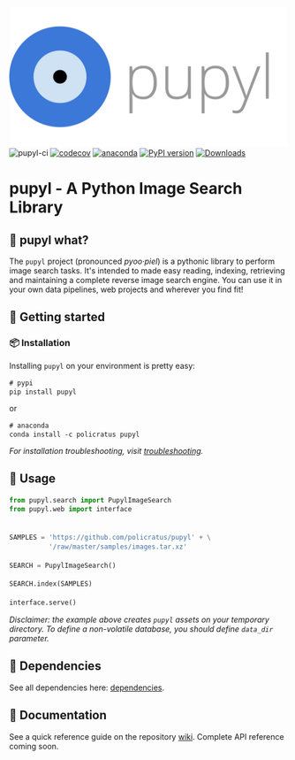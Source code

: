 ![pupyl](https://github.com/policratus/pupyl/raw/master/docs/pupyl.png)
![pupyl-ci](https://github.com/policratus/pupyl/workflows/pupyl-ci/badge.svg)
[![codecov](https://codecov.io/gh/policratus/pupyl/branch/master/graph/badge.svg)](https://codecov.io/gh/policratus/pupyl)
[![anaconda](https://anaconda.org/policratus/pupyl/badges/version.svg)](https://anaconda.org/policratus/pupyl/badges/version.svg)
[![PyPI version](https://badge.fury.io/py/pupyl.svg)](https://badge.fury.io/py/pupyl)
[![Downloads](https://pepy.tech/badge/pupyl)](https://pepy.tech/project/pupyl)

# pupyl - A Python Image Search Library

## 🧿 pupyl what?

The `pupyl` project (pronounced _pyoo·piel_) is a pythonic library to perform image search tasks. It's intended to made easy reading, indexing, retrieving and maintaining a complete reverse image search engine. You can use it in your own data pipelines, web projects and wherever you find fit!

## 🎉 Getting started
### 📦 Installation
Installing `pupyl` on your environment is pretty easy:
```shell
# pypi
pip install pupyl
```
or
```shell
# anaconda
conda install -c policratus pupyl
```
_For installation troubleshooting, visit [troubleshooting](TROUBLESHOOTING.md)._
## 🚸 Usage
```python
from pupyl.search import PupylImageSearch
from pupyl.web import interface


SAMPLES = 'https://github.com/policratus/pupyl' + \
          '/raw/master/samples/images.tar.xz'

SEARCH = PupylImageSearch()

SEARCH.index(SAMPLES)

interface.serve()
```
_Disclaimer: the example above creates `pupyl` assets on your temporary directory. To define a non-volatile database, you should define `data_dir` parameter._

## 📌 Dependencies
See all dependencies here: [dependencies](https://github.com/policratus/pupyl/network/dependencies).

## 📝 Documentation
See a quick reference guide on the repository [wiki](https://github.com/policratus/pupyl/wiki). Complete API reference coming soon.
